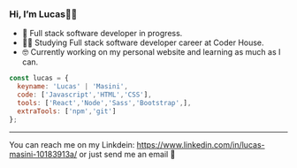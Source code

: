 ### Hi, I’m Lucas👋🏼 
  - 🌱 Full stack software developer in progress. 
  - 👨‍💻 Studying Full stack software developer career at Coder House.
  - 🤓 Currently working on my personal website and learning as much as I can.
  
```js
const lucas = {
  keyname: 'Lucas' | 'Masini',
  code: ['Javascript','HTML','CSS'],
  tools: ['React','Node','Sass','Bootstrap',],
  extraTools: ['npm','git']
};
```
------------------------------------------------------

You can reach me on my Linkdein: https://www.linkedin.com/in/lucas-masini-10183913a/  or just send me an email 📧


<!--
**lucasmasini/lucasmasini** is a ✨ _special_ ✨ repository because its `README.md` (this file) appears on your GitHub profile.

Here are some ideas to get you started:

- 🔭 I’m currently working on ...
- 🌱 I’m currently learning ...
- 👯 I’m looking to collaborate on ...
- 🤔 I’m looking for help with ...
- 💬 Ask me about ...
- 📫 How to reach me: ...
- 😄 Pronouns: ...
- ⚡ Fun fact: ...
-->
